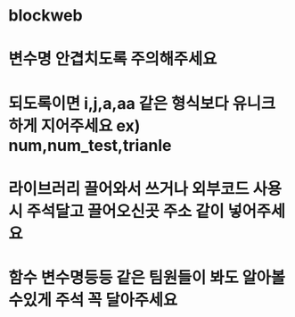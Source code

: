 # blockweb

# 변수명 안겹치도록 주의해주세요
# 되도록이면 i,j,a,aa 같은 형식보다 유니크하게 지어주세요 ex) num,num_test,trianle
# 라이브러리 끌어와서 쓰거나 외부코드 사용시 주석달고 끌어오신곳 주소 같이 넣어주세요
# 함수 변수명등등 같은 팀원들이 봐도 알아볼수있게 주석 꼭 달아주세요
